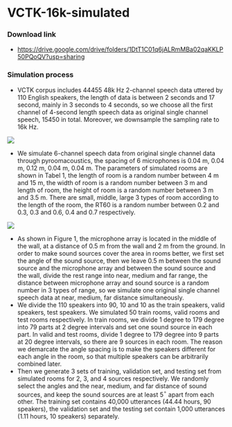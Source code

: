 # VCTK-16k-simulated

### Download link

- https://drive.google.com/drive/folders/1DtT1C01q6jALRmMBa02qaKKLP50PQoQV?usp=sharing

### Simulation process

- VCTK corpus includes 44455 48k Hz 2-channel speech data uttered by 110 English speakers, the length of data is between 2 seconds and 17 second, mainly in 3 seconds to 4 seconds, so we choose all the first channel of 4-second length speech data as original single channel speech, 15450 in total. Moreover, we downsample the sampling rate to 16k Hz.

![](https://github.com/TJU-haoran/VCTK-16k-simulated/blob/main/Figure1.png)

- We simulate 6-channel speech data from original single channel data through pyroomacoustics, the spacing of 6 microphones is 0.04 m, 0.04 m, 0.12 m, 0.04 m, 0.04 m. The parameters of simulated rooms are shown in Tabel 1, the length of room is a random number between 4 m and 15 m, the width of room is a random number between 3 m and length of room, the height of room is a random number between 3 m and 3.5 m. There are small, middle, large 3 types of room according to the length of the room, the RT60 is a random number between 0.2 and 0.3, 0.3 and 0.6, 0.4 and 0.7 respectively.

![](https://github.com/TJU-haoran/VCTK-16k-simulated/blob/main/Table1.png)

- As shown in Figure 1, the microphone array is located in the middle of the wall, at a distance of 0.5 m from the wall and 2 m from the ground. In order to make sound sources cover the area in rooms better, we first set the angle of the sound source, then we leave 0.5 m between the sound source and the microphone array and between the sound source and the wall, divide the rest range into near, medium and far range, the distance between microphone array and sound source is a random number in 3 types of range, so we simulate one original single channel speech data at near, medium, far distance simultaneously.
- We divide the 110 speakers into 90, 10 and 10 as the train speakers, valid speakers, test speakers. We simulated 50 train rooms, valid rooms and test rooms respectively. In train rooms, we divide 1 degree to 179 degree into 79 parts at 2 degree intervals and set one sound source in each part. In valid and test rooms, divide 1 degree to 179 degree into 9 parts at 20 degree intervals, so there are 9 sources in each room. The reason we demarcate the angle spacing is to make the speakers different for each angle in the room, so that multiple speakers can be arbitrarily combined later.
- Then we generate 3 sets of training, validation set, and testing set from simulated rooms for 2, 3, and 4 sources respectively. We randomly select the angles and the near, medium, and far distance of sound sources, and keep the sound sources are at least 5$^{\circ}$ apart from each other. The training set contains 40,000 utterances (44.44 hours, 90 speakers), the validation set and the testing set contain 1,000 utterances (1.11 hours, 10 speakers) separately.
